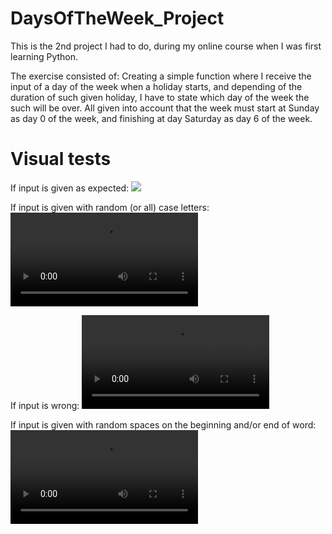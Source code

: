 # DaysOfTheWeek_Project
This is the 2nd project I had to do, during my online course when I was first learning Python.

The exercise consisted of:
Creating a simple function where I receive the input of a day of the week when a holiday starts, and depending of the duration of such given holiday, I have to state which day of the week the such will be over.
All given into account that the week must start at Sunday as day 0 of the week, and finishing at day Saturday as day 6 of the week.

# Visual tests
If input is given as expected:
![]([https://github.com/BlueDragonJess/DaysOfTheWeek_Project/blob/main/DaysOfTheWeek_Project%20(test%201).mp4](https://github.com/BlueDragonJess/DaysOfTheWeek_Project/blob/main/DaysOfTheWeek_Project%20(test%201).gif))

If input is given with random (or all) case letters:
![](https://github.com/BlueDragonJess/DaysOfTheWeek_Project/blob/main/DaysOfTheWeek_Project%20(test%202).mp4)

If input is wrong:
![](https://github.com/BlueDragonJess/DaysOfTheWeek_Project/blob/main/DaysOfTheWeek_Project%20(test%203).mp4)

If input is given with random spaces on the beginning and/or end of word:
![](https://github.com/BlueDragonJess/DaysOfTheWeek_Project/blob/main/DaysOfTheWeek_Project%20(test%204).mp4)
